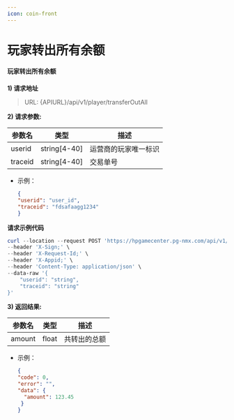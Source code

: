 ```yaml
---
icon: coin-front
---
```


# 玩家转出所有余额

#### 玩家转出所有余额 <a href="#h3--v1" id="h3--v1"></a>

**1) 请求地址**

> URL: {APIURL}/api/v1/player/transferOutAll

**2) 请求参数:**

| 参数名     | 类型            | 描述         |
| ------- | ------------- | ---------- |
| userid  | string\[4-40] | 运营商的玩家唯一标识 |
| traceid | string\[4-40] | 交易单号       |

*   示例：

    ```json
    {
    "userid": "user_id",
    "traceid": "fdsafaagg1234"
    }
    ```

**请求示例代码**

```powershell
curl --location --request POST 'https://hpgamecenter.pg-nmx.com/api/v1/player/transferOutAll' \
--header 'X-Sign;' \
--header 'X-Request-Id;' \
--header 'X-Appid;' \
--header 'Content-Type: application/json' \
--data-raw '{
    "userid": "string",
    "traceid": "string"
}'
```

**3) 返回结果:**

| 参数名    | 类型    | 描述     |
| ------ | ----- | ------ |
| amount | float | 共转出的总额 |

*   示例：

    ```json
    {
    "code": 0,
    "error": "",
    "data": {
      "amount": 123.45
     }
    }
    ```
